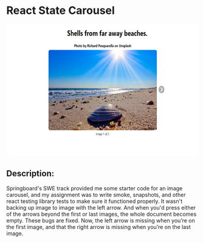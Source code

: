# React State Carousel

<img src='carousel/public/carousel.png' alt='' height='350' width='800'>

## Description: 

Springboard's SWE track provided me some starter code for an image carousel, and my assignment was to write smoke, snapshots, and other react testing library tests to make 
sure it functioned properly. It wasn't backing up image to image with the left arrow. And when you'd press either of the arrows beyond the first or last images, the whole
document becomes empty. These bugs are fixed. Now, the left arrow is missing when you’re on the first image, and that the right arrow is missing when you’re on the last image.
